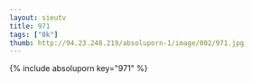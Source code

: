 ```yaml
--- 
layout: sieutv
title: 971
tags: ["0k"]
thumb: http://94.23.248.219/absoluporn-1/image/002/971.jpg
---
```

{% include absoluporn key="971" %} 
